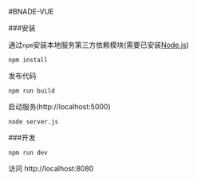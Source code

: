 #BNADE-VUE

###安装

通过`npm`安装本地服务第三方依赖模块(需要已安装[Node.js](https://nodejs.org/))

```
npm install
```

发布代码
```
npm run build
```

启动服务(http://localhost:5000)

```
node server.js
```


###开发
```
npm run dev
```
访问 http://localhost:8080